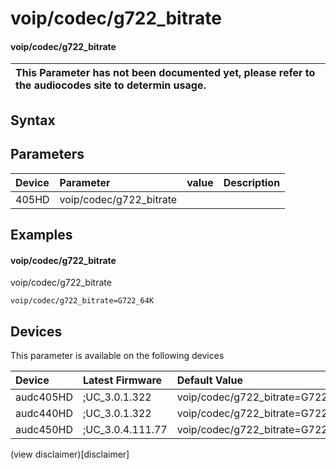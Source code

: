 ﻿---
description: voip/codec/g722_bitrate
search: false
---

# voip/codec/g722_bitrate

#### voip/codec/g722_bitrate


| This Parameter has not been documented yet, please refer to the audiocodes site to determin usage.  | 
| :--- |

## Syntax

## Parameters
|Device|Parameter|value|Description|
|:---|:---|:---|:---|
| 405HD | voip/codec/g722_bitrate |  |  |

## Examples
#### voip/codec/g722_bitrate

voip/codec/g722_bitrate

```
voip/codec/g722_bitrate=G722_64K
```

## Devices
This parameter is available on the following devices

| Device | Latest Firmware | Default Value |
|:---|:---|:---|
| audc405HD | ;UC_3.0.1.322 | voip/codec/g722_bitrate=G722_64K 
| audc440HD | ;UC_3.0.1.322 | voip/codec/g722_bitrate=G722_64K 
| audc450HD | ;UC_3.0.4.111.77 | voip/codec/g722_bitrate=G722_64K 

(view disclaimer)[disclaimer]
